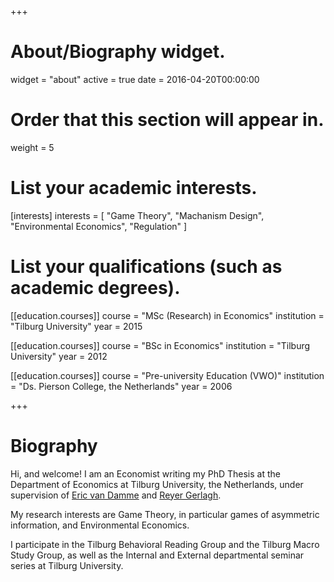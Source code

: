 +++
# About/Biography widget.
widget = "about"
active = true
date = 2016-04-20T00:00:00

# Order that this section will appear in.
weight = 5

# List your academic interests.
[interests]
  interests = [
    "Game Theory",
    "Machanism Design",
    "Environmental Economics",
    "Regulation"
  ]

# List your qualifications (such as academic degrees).
  
[[education.courses]]
  course = "MSc (Research) in Economics"
  institution = "Tilburg University"
  year = 2015

[[education.courses]]
  course = "BSc in Economics"
  institution = "Tilburg University"
  year = 2012
  
[[education.courses]]
  course = "Pre-university Education (VWO)"
  institution = "Ds. Pierson College, the Netherlands"
  year = 2006
 
+++

# Biography

Hi, and welcome! I am an Economist writing my PhD Thesis at the Department of Economics at Tilburg University, the Netherlands, under supervision of [Eric van Damme](https://www.tilburguniversity.edu/nl/webwijs/show/eric.vandamme_nl.htm) and [Reyer Gerlagh](http://www.gerlagh.nl/).


My research interests are Game Theory, in particular games of asymmetric information, and Environmental Economics. 

I participate in the Tilburg Behavioral Reading Group and the Tilburg Macro Study Group, as well as the Internal and External departmental seminar series at Tilburg University.
